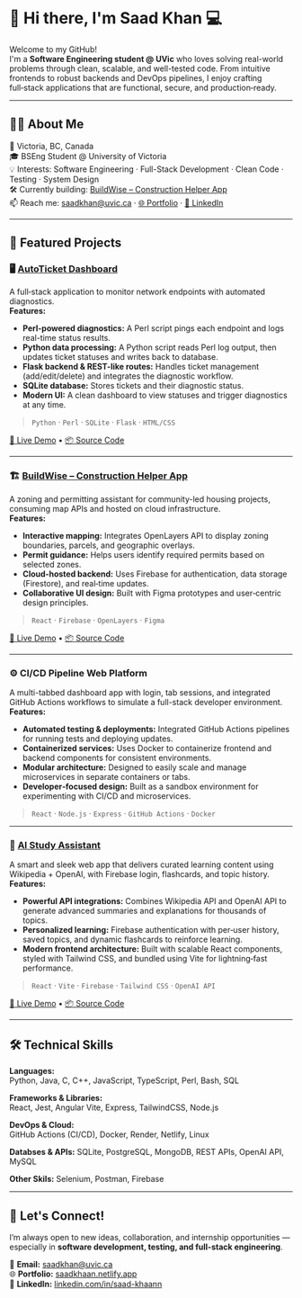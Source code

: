 # 👋 Hi there, I'm **Saad Khan** 💻

Welcome to my GitHub!  
I'm a **Software Engineering student @ UVic** who loves solving real-world problems through clean, scalable, and well-tested code. From intuitive frontends to robust backends and DevOps pipelines, I enjoy crafting full‑stack applications that are functional, secure, and production‑ready.

---

## 🙋‍♂️ About Me

📍 Victoria, BC, Canada  
🎓 BSEng Student @ University of Victoria  
💡 Interests: Software Engineering · Full-Stack Development · Clean Code · Testing · System Design  
🛠️ Currently building: [BuildWise – Construction Helper App](https://github.com/saad-khaan/buildwise)  
📫 Reach me: saadkhan@uvic.ca · [🌐 Portfolio](https://saadkhaan.netlify.app) · [💼 LinkedIn](https://www.linkedin.com/in/saad-khaann/)

---

## 🚀 Featured Projects

### 🖥️ [AutoTicket Dashboard](https://github.com/saad-khaan/AutoTicket)
A full‑stack application to monitor network endpoints with automated diagnostics.  
**Features:**
- **Perl-powered diagnostics:** A Perl script pings each endpoint and logs real-time status results.
- **Python data processing:** A Python script reads Perl log output, then updates ticket statuses and writes back to database.
- **Flask backend & REST-like routes:** Handles ticket management (add/edit/delete) and integrates the diagnostic workflow.  
- **SQLite database:** Stores tickets and their diagnostic status.  
- **Modern UI:** A clean dashboard to view statuses and trigger diagnostics at any time.
> `Python` · `Perl` · `SQLite` · `Flask` · `HTML/CSS`

[🔗 Live Demo](https://autoticket-dashboard.onrender.com) • [📦 Source Code](https://github.com/saad-khaan/AutoTicket)

---

### 🏗️ [BuildWise – Construction Helper App](https://github.com/saad-khaan/buildwise)
A zoning and permitting assistant for community-led housing projects, consuming map APIs and hosted on cloud infrastructure.  
**Features:**
- **Interactive mapping:** Integrates OpenLayers API to display zoning boundaries, parcels, and geographic overlays.
- **Permit guidance:** Helps users identify required permits based on selected zones.
- **Cloud‑hosted backend:** Uses Firebase for authentication, data storage (Firestore), and real‑time updates.
- **Collaborative UI design:** Built with Figma prototypes and user‑centric design principles.   
> `React` · `Firebase` · `OpenLayers` · `Figma`

[🔗 Live Demo](https://zoningwise.netlify.app) • [📦 Source Code](https://github.com/saad-khaan/buildwise)

---

### ⚙️ CI/CD Pipeline Web Platform
A multi-tabbed dashboard app with login, tab sessions, and integrated GitHub Actions workflows to simulate a full-stack developer environment. 
**Features:**
- **Automated testing & deployments:** Integrated GitHub Actions pipelines for running tests and deploying updates.  
- **Containerized services:** Uses Docker to containerize frontend and backend components for consistent environments.
- **Modular architecture:** Designed to easily scale and manage microservices in separate containers or tabs.
- **Developer‑focused design:** Built as a sandbox environment for experimenting with CI/CD and microservices.
> `React` · `Node.js` · `Express` · `GitHub Actions` · `Docker`

---

### 🧠 [AI Study Assistant](https://github.com/saad-khaan/study-assistant)
A smart and sleek web app that delivers curated learning content using Wikipedia + OpenAI, with Firebase login, flashcards, and topic history. 
**Features:**
- **Powerful API integrations:** Combines Wikipedia API and OpenAI API to generate advanced summaries and explanations for thousands of topics.  
- **Personalized learning:** Firebase authentication with per‑user history, saved topics, and dynamic flashcards to reinforce learning.  
- **Modern frontend architecture:** Built with scalable React components, styled with Tailwind CSS, and bundled using Vite for lightning‑fast performance. 
> `React` · `Vite` · `Firebase` · `Tailwind CSS` · `OpenAI API`

[🔗 Live Demo](https://studytutor.netlify.app) • [📦 Source Code](https://github.com/saad-khaan/student-study-assistant)

---

## 🛠 Technical Skills

**Languages:**  
Python, Java, C, C++, JavaScript, TypeScript, Perl, Bash, SQL

**Frameworks & Libraries:**  
React, Jest, Angular Vite, Express, TailwindCSS, Node.js

**DevOps & Cloud:**  
GitHub Actions (CI/CD), Docker, Render, Netlify, Linux

**Databses & APIs:**
SQLite, PostgreSQL, MongoDB, REST APIs, OpenAI API, MySQL

**Other Skils:**
Selenium, Postman, Firebase

---

## 🤝 Let's Connect!

I’m always open to new ideas, collaboration, and internship opportunities — especially in **software development, testing, and full-stack engineering**.

📧 **Email:** saadkhan@uvic.ca  
🌐 **Portfolio:** [saadkhaan.netlify.app](https://saadkhaan.netlify.app)  
💼 **LinkedIn:** [linkedin.com/in/saad-khaann](https://www.linkedin.com/in/saad-khaann/)
